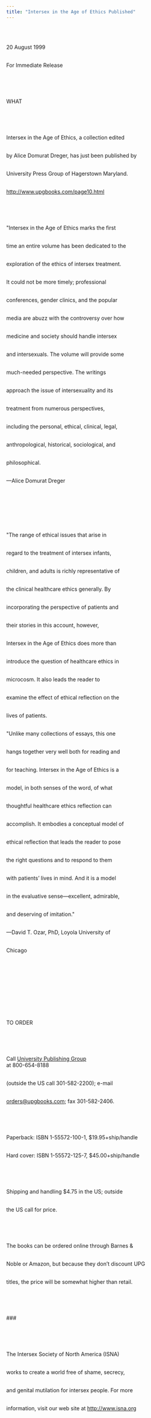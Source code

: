 ```yaml
---
title: "Intersex in the Age of Ethics Published"
---
```


<br><br>

20 August 1999<br><br>

For Immediate Release<br><br>

&nbsp;<br><br>

<span class="caps">WHAT</span><br><br>

&nbsp;<br><br>

Intersex in the Age of Ethics, a collection edited <br><br>

by Alice Domurat Dreger, has just been published by <br><br>

University Press Group of Hagerstown Maryland.<br><br>

http://www.upgbooks.com/page10.html<br><br>

&nbsp;<br><br>

"Intersex in the Age of Ethics marks the first <br><br>

time an entire volume has been dedicated to the <br><br>

exploration of the ethics of intersex treatment. <br><br>

It could not be more timely; professional <br><br>

conferences, gender clinics, and the popular <br><br>

media are abuzz with the controversy over how <br><br>

medicine and society should handle intersex <br><br>

and intersexuals. The volume will provide some <br><br>

much-needed perspective. The writings <br><br>

approach the issue of intersexuality and its <br><br>

treatment from numerous perspectives, <br><br>

including the personal, ethical, clinical, legal, <br><br>

anthropological, historical, sociological, and <br><br>

philosophical.<br><br>

&#8212;Alice Domurat Dreger<br><br>

&nbsp;<br><br>

&nbsp;<br><br>

"The range of ethical issues that arise in <br><br>

regard to the treatment of intersex infants, <br><br>

children, and adults is richly representative of <br><br>

the clinical healthcare ethics generally. By <br><br>

incorporating the perspective of patients and <br><br>

their stories in this account, however, <br><br>

Intersex in the Age of Ethics does more than <br><br>

introduce the question of healthcare ethics in <br><br>

microcosm. It also leads the reader to <br><br>

examine the effect of ethical reflection on the <br><br>

lives of patients.<br><br>

"Unlike many collections of essays, this one <br><br>

hangs together very well both for reading and <br><br>

for teaching. Intersex in the Age of Ethics is a <br><br>

model, in both senses of the word, of what <br><br>

thoughtful healthcare ethics reflection can <br><br>

accomplish. It embodies a conceptual model of <br><br>

ethical reflection that leads the reader to pose <br><br>

the right questions and to respond to them <br><br>

with patients&#8217; lives in mind. And it is a model <br><br>

in the evaluative sense&#8212;excellent, admirable, <br><br>

and deserving of imitation."<br><br>

&#8212;David T. Ozar, PhD, Loyola University of <br><br>

Chicago<br><br>

&nbsp;<br><br>

&nbsp;<br><br>

&nbsp;<br><br>

TO <span class="caps">ORDER</span><br><br>

&nbsp;<br><br>

Call <A HREF="http://www.upgbooks.com/">University Publishing Group</A><br>at 800-654-8188<br><br>

(outside the US call 301-582-2200); e-mail <br><br>

orders@upgbooks.com; fax 301-582-2406. <br><br>

&nbsp;<br><br>

Paperback: <span class="caps">ISBN</span> 1-55572-100-1, $19.95+ship/handle<br><br>

Hard cover: <span class="caps">ISBN</span> 1-55572-125-7, $45.00+ship/handle<br><br>

&nbsp;<br><br>

Shipping and handling $4.75 in the US; outside<br><br>

the US call for price.<br><br>

&nbsp;<br><br>

The books can be ordered online through Barnes & <br><br>

Noble or Amazon, but because they don&#8217;t discount <span class="caps">UPG</span> <br><br>

titles, the price will be somewhat higher than retail.<br><br>

&nbsp;<br><br>

###<br><br>

&nbsp;<br><br>

The Intersex Society of North America (<span class="caps">ISNA</span>) <br><br>

works to create a world free of shame, secrecy,<br><br>

and genital mutilation for intersex people. For more <br><br>

information, visit our web site at <A HREF="http://www.isna.org/">http://www.isna.org</A><br>